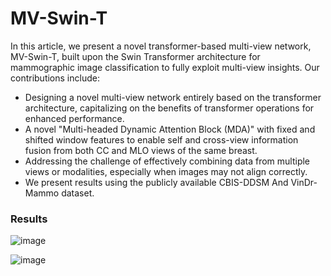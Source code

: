 # MV-Swin-T

In this article, we present a novel transformer-based multi-view network, MV-Swin-T, built upon the Swin Transformer architecture for mammographic image classification to fully exploit multi-view insights.
Our contributions include:

- Designing a novel multi-view network entirely based on the transformer architecture, capitalizing on the benefits of transformer operations for enhanced performance.
- A novel "Multi-headed Dynamic Attention Block (MDA)" with fixed and shifted window features to enable self and cross-view information fusion from both CC  and MLO views of the same breast.
- Addressing the challenge of effectively combining data from multiple views or modalities, especially when images may not align correctly.
- We present results using the publicly available CBIS-DDSM And VinDr-Mammo dataset.

### Results
![image](https://github.com/prithuls/MV-SWIN-T/assets/43958517/e60a2270-1203-48ac-8d67-430cc2ed6368)

![image](https://github.com/prithuls/MV-SWIN-T/assets/43958517/408f6de0-5dca-43ba-b129-8031b70a81e5)
